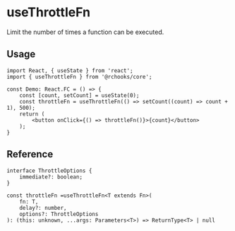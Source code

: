 # useThrottleFn

Limit the number of times a function can be executed.

## Usage

```tsx
import React, { useState } from 'react';
import { useThrottleFn } from '@rchooks/core';

const Demo: React.FC = () => {
    const [count, setCount] = useState(0);
    const throttleFn = useThrottleFn(() => setCount((count) => count + 1), 500);
    return (
        <button onClick={() => throttleFn()}>{count}</button>
    );
}

```

## Reference
```tsx
interface ThrottleOptions {
    immediate?: boolean;
}

const throttleFn =useThrottleFn<T extends Fn>(
    fn: T,
    delay?: number,
    options?: ThrottleOptions
): (this: unknown, ...args: Parameters<T>) => ReturnType<T> | null
```
